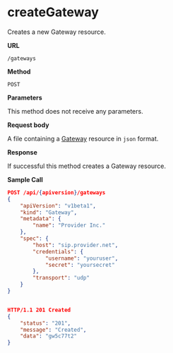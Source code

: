 # createGateway

Creates a new Gateway resource.

**URL**

`/gateways`

**Method**

`POST`

**Parameters**

This method does not receive any parameters.

**Request body**

A file containing a [Gateway](/configuration/gateways) resource in `json` format.

**Response**

If successful this method creates a Gateway resource.

**Sample Call**

```json
POST /api/{apiversion}/gateways
{
	"apiVersion": "v1beta1",
	"kind": "Gateway",
	"metadata": {
		"name": "Provider Inc."
	},
	"spec": {
		"host": "sip.provider.net",
		"credentials": {
			"username": "youruser",
			"secret": "yoursecret"
		},
		"transport": "udp"
	}
}


HTTP/1.1 201 Created
{
	"status": "201",
	"message": "Created",
	"data": "gw5c77t2"
}
```
